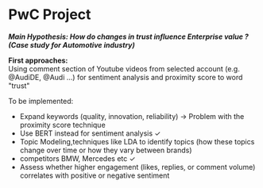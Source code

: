 # PwC Project   
***Main Hypothesis: How do changes in trust influence Enterprise value ? (Case study for Automotive industry)***  

**First approaches:**    
Using comment section of Youtube videos from selected account (e.g. @AudiDE, @Audi ...) for sentiment analysis and proximity score to  word "trust"  

To be implemented:   
- Expand keywords (quality, innovation, reliability)  -> Problem with the proximity score technique
- Use BERT instead for sentiment analysis  ✓
- Topic Modeling,techniques like LDA to identify topics   (how these topics change over time or how they vary between brands)
- competitors BMW, Mercedes etc ✓ 
- Assess whether higher engagement (likes, replies, or comment volume) correlates with positive or negative sentiment
